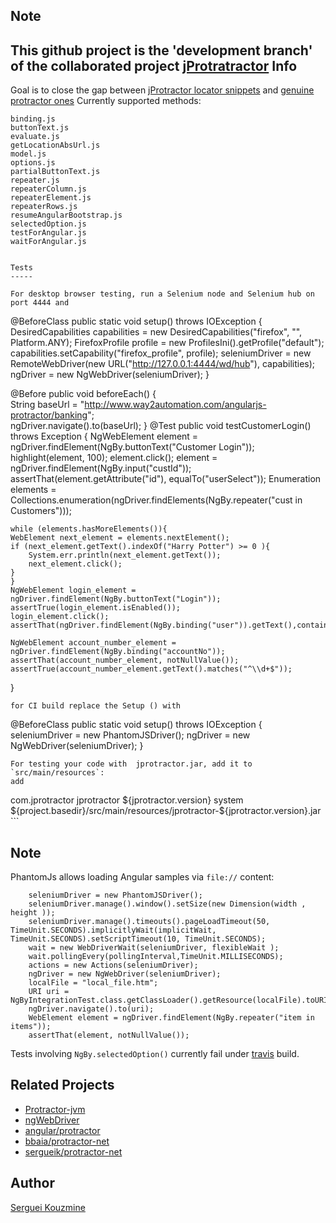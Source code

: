 Note
----

This github project is the 'development branch' of the collaborated project 
[jProtratractor](https://github.com/caarlos0/jProtractor)
Info
----


Goal is to close the gap between [jProtractor locator snippets](https://github.com/sergueik/jProtractor/tree/master/src/main/resources) and [genuine protractor ones](https://github.com/angular/protractor/blob/master/lib/clientsidescripts.js)
Currently supported methods:
```
binding.js
buttonText.js
evaluate.js
getLocationAbsUrl.js
model.js
options.js
partialButtonText.js
repeater.js
repeaterColumn.js
repeaterElement.js
repeaterRows.js
resumeAngularBootstrap.js
selectedOption.js
testForAngular.js
waitForAngular.js
```

```

Tests
-----

For desktop browser testing, run a Selenium node and Selenium hub on port 4444 and 
```
@BeforeClass
public static void setup() throws IOException {
    DesiredCapabilities capabilities =   new DesiredCapabilities("firefox", "", Platform.ANY);
    FirefoxProfile profile = new ProfilesIni().getProfile("default");
    capabilities.setCapability("firefox_profile", profile);
    seleniumDriver = new RemoteWebDriver(new URL("http://127.0.0.1:4444/wd/hub"), capabilities);
    ngDriver = new NgWebDriver(seleniumDriver);
}

@Before
public void beforeEach() {    
	String baseUrl = "http://www.way2automation.com/angularjs-protractor/banking";    
	ngDriver.navigate().to(baseUrl);
}
@Test
public void testCustomerLogin() throws Exception {
	NgWebElement element = ngDriver.findElement(NgBy.buttonText("Customer Login"));
	highlight(element, 100);
	element.click();
	element = ngDriver.findElement(NgBy.input("custId"));
	assertThat(element.getAttribute("id"), equalTo("userSelect"));
	Enumeration<WebElement> elements = Collections.enumeration(ngDriver.findElements(NgBy.repeater("cust in Customers")));

	while (elements.hasMoreElements()){
    WebElement next_element = elements.nextElement();
    if (next_element.getText().indexOf("Harry Potter") >= 0 ){
    	System.err.println(next_element.getText());
    	next_element.click();
    }
	}
	NgWebElement login_element = ngDriver.findElement(NgBy.buttonText("Login"));
	assertTrue(login_element.isEnabled());	
	login_element.click();    	
	assertThat(ngDriver.findElement(NgBy.binding("user")).getText(),containsString("Harry"));
	
	NgWebElement account_number_element = ngDriver.findElement(NgBy.binding("accountNo"));
	assertThat(account_number_element, notNullValue());
	assertTrue(account_number_element.getText().matches("^\\d+$"));
}
```
for CI build replace the Setup () with
```
@BeforeClass
public static void setup() throws IOException {
	seleniumDriver = new PhantomJSDriver();
	ngDriver = new NgWebDriver(seleniumDriver);
}
```
For testing your code with  jprotractor.jar, add it to `src/main/resources`:
add 
```
<dependency>
  <groupId>com.jprotractor</groupId>
  <artifactId>jprotractor</artifactId>
  <version>${jprotractor.version}</version>
  <scope>system</scope>
  <systemPath>${project.basedir}/src/main/resources/jprotractor-${jprotractor.version}.jar</systemPath>
</dependency>
```

Note
----
PhantomJs allows loading Angular samples via `file://` content:

```
    seleniumDriver = new PhantomJSDriver();
    seleniumDriver.manage().window().setSize(new Dimension(width , height ));
    seleniumDriver.manage().timeouts().pageLoadTimeout(50, TimeUnit.SECONDS).implicitlyWait(implicitWait, TimeUnit.SECONDS).setScriptTimeout(10, TimeUnit.SECONDS);
    wait = new WebDriverWait(seleniumDriver, flexibleWait );
    wait.pollingEvery(pollingInterval,TimeUnit.MILLISECONDS);
    actions = new Actions(seleniumDriver);    
    ngDriver = new NgWebDriver(seleniumDriver);
    localFile = "local_file.htm";
    URI uri = NgByIntegrationTest.class.getClassLoader().getResource(localFile).toURI();
    ngDriver.navigate().to(uri);
    WebElement element = ngDriver.findElement(NgBy.repeater("item in items"));
    assertThat(element, notNullValue());

```
Tests involving `NgBy.selectedOption()` currently fail under [travis](https://travis-ci.org/) build.


Related Projects 
----------------
  - [Protractor-jvm](https://github.com/F1tZ81/Protractor-jvm)
  - [ngWebDriver](https://github.com/paul-hammant/ngWebDriver)
  - [angular/protractor](https://github.com/angular/protractor) 
  - [bbaia/protractor-net](https://github.com/bbaia/protractor-net)
  - [sergueik/protractor-net](https://github.com/sergueik/powershell_selenium/tree/master/csharp/protractor-net)


Author
------
[Serguei Kouzmine](kouzmine_serguei@yahoo.com)
